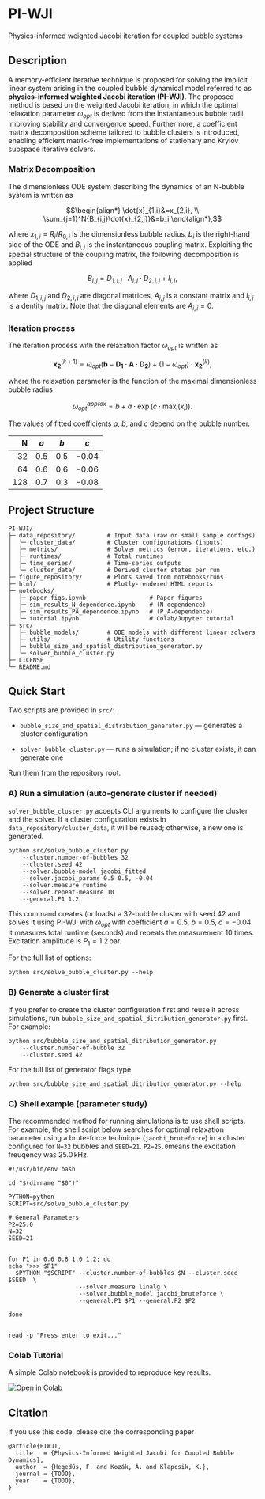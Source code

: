 # PI-WJI
Physics-informed weighted Jacobi iteration for coupled bubble systems

## Description ##

A memory-efficient iterative technique is proposed for solving the implicit linear system arising in the coupled bubble dynamical model referred to as **physics-informed weighted Jacobi iteration (PI-WJI)**. The proposed method is based on the weighted Jacobi iteration, in which the optimal relaxation parameter $`\omega_{opt}`$ is derived from the instantaneous bubble radii, improving stability and convergence speed. Furthermore, a coefficient matrix decomposition scheme tailored to bubble clusters is introduced, enabling efficient matrix-free implementations of stationary and Krylov subspace iterative solvers.

### Matrix Decomposition ###
The dimensionless ODE system describing the dynamics of an N-bubble system is written as

```math
\begin{align*}
\dot{x}_{1,i}&=x_{2,i}, \\
\sum_{j=1}^N{B_{i,j}\dot{x}_{2,j}}&=b_i
\end{align*},
```

where $`x_{1,i}=R_i/R_{0,i}`$ is the dimensionless bubble radius, $`b_i`$ is the right-hand side of the ODE and $`B_{i,j}`$ is the instantaneous coupling matrix. Exploiting the special structure of the coupling matrix, the following decomposition is applied

```math
B_{i,j}=D_{1,i,j}\cdot A_{i,j} \cdot D_{2,i,j} + I_{i,j},
```

where $`D_{1,i,j}`$ and $`D_{2,i,j}`$ are diagonal matrices, $`A_{i,j}`$ is a constant matrix and $`I_{i,j}`$ is a dentity matrix. Note that the diagonal elements are $`A_{i,i}=0`$.

### Iteration process ###

The iteration process with the relaxation factor $`\omega_{opt}`$ is written as

```math
\mathbf{x_2}^{(k+1)}=\omega_{opt}\left(\mathbf{b}- \mathbf{D_1} \cdot \mathbf{A} \cdot \mathbf{D_2} \right) + \left(1 - \omega_{opt}\right)\cdot \mathbf{x_2}^{(k)},
```

where the relaxation parameter is the function of the maximal dimensionless bubble radius
```math
\omega_{opt}^{approx}=b+a\cdot\exp(c\cdot \max_i(x_i)).
```
The values of fitted coefficients $`a`$, $`b`$, and $`c`$ depend on the bubble number.

| N | $`a`$ | $`b`$ | $`c`$ |
|---:|:----:|:----:|:---:|
| 32 | 0.5 | 0.5 | -0.04 |
| 64 | 0.6 | 0.6 | -0.06 |
|128 | 0.7 | 0.3 | -0.08 |



## Project Structure ##
```text
PI-WJI/
├─ data_repository/         # Input data (raw or small sample configs)
│  └─ cluster_data/         # Cluster configurations (inputs)
│  ├─ metrics/              # Solver metrics (error, iterations, etc.)
│  ├─ runtimes/             # Total runtimes
│  ├─ time_series/          # Time-series outputs
│  └─ cluster_data/         # Derived cluster states per run
├─ figure_repository/       # Plots saved from notebooks/runs
├─ html/                    # Plotly-rendered HTML reports
├─ notebooks/
│  ├─ paper_figs.ipynb                  # Paper figures
│  ├─ sim_results_N_dependence.ipynb    # (N-dependence)
│  ├─ sim_results_PA_dependence.ipynb   # (P_A-dependence)
│  └─ tutorial.ipynb                    # Colab/Jupyter tutorial
├─ src/
│  ├─ bubble_models/        # ODE models with different linear solvers
│  ├─ utils/                # Utility functions
│  ├─ bubble_size_and_spatial_distribution_generator.py
│  └─ solver_bubble_cluster.py
├─ LICENSE
└─ README.md
```

## Quick Start ##

Two scripts are provided in `src/`:

- `bubble_size_and_spatial_distribution_generator.py` — generates a cluster configuration

- `solver_bubble_cluster.py` — runs a simulation; if no cluster exists, it can generate one

Run them from the repository root.

### A) Run a simulation (auto-generate cluster if needed)

`solver_bubble_cluster.py` accepts CLI arguments to configure the cluster and the solver. If a cluster configuration exists in `data_repository/cluster_data`, it will be reused; otherwise, a new one is generated.

```
python src/solve_bubble_cluster.py  
    --cluster.number-of-bubbles 32
    --cluster.seed 42
    --solver.bubble-model jacobi_fitted
    --solver.jacobi_params 0.5 0.5, -0.04
    --solver.measure runtime
    --solver.repeat-measure 10 
    --general.P1 1.2
```

This command creates (or loads) a 32-bubble cluster with seed 42 and solves it using PI-WJI with $`\omega_{opt}`$ with coefficient $`a=0.5`$, $`b=0.5`$, $`c=-0.04`$. 
It measures total runtime (seconds) and repeats the measurement 10 times. Excitation amplitude is $`P_1=1.2\, \mathrm{bar}`$.

For the full list of options:

```
python src/solve_bubble_cluster.py --help
```

### B) Generate a cluster first
If you prefer to create the cluster configuration first and reuse it across simulations, run `bubble_size_and_spatial_ditribution_generator.py` first. For example:

```
python src/bubble_size_and_spatial_ditribution_generator.py
    --cluster.number-of-bubble 32
    --cluster.seed 42
```

For the full list of generator flags type
```
python src/bubble_size_and_spatial_ditribution_generator.py --help
```

### C) Shell example (parameter study)
The recommended method for running simulations is to use shell scripts. For example, the shell script below searches for optimal relaxation parameter using a brute-force technique (`jacobi_bruteforce`) in a cluster configured for `N=32` bubbles and `SEED=21`.
`P2=25.0`means the excitation freuqency was $`25.0\, \mathrm{kHz}`$.

```
#!/usr/bin/env bash

cd "$(dirname "$0")"

PYTHON=python
SCRIPT=src/solve_bubble_cluster.py

# General Parameters
P2=25.0
N=32
SEED=21


for P1 in 0.6 0.8 1.0 1.2; do
echo ">>> $P1"
  $PYTHON "$SCRIPT" --cluster.number-of-bubbles $N --cluster.seed $SEED  \
                    --solver.measure linalg \
                    --solver.bubble_model jacobi_bruteforce \
                    --general.P1 $P1 --general.P2 $P2

done


read -p "Press enter to exit..."
```

### Colab Tutorial
A simple Colab notebook is provided to reproduce key results.

<a target="_blank" href="https://colab.research.google.com/https://github.com/kalmi901/PI-WJI/blob/main/notebooks/tutorial.ipynb">
  <img src="https://colab.research.google.com/assets/colab-badge.svg" alt="Open in Colab">
</a>


## Citation
If you use this code, please cite the corresponding paper

```
@article{PIWJI,
  title   = {Physics-Informed Weighted Jacobi for Coupled Bubble Dynamics},
  author  = {Hegedűs, F. and Kozák, Á. and Klapcsik, K.},
  journal = {TODO},
  year    = {TODO},
}
```

